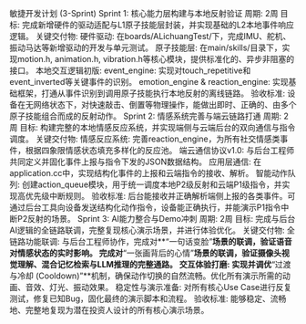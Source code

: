 敏捷开发计划 (3-Sprint)
Sprint 1: 核心能力层构建与本地反射验证
周期: 2周
目标: 完成新增硬件的驱动适配与L1原子技能层封装，并实现基础的L2本地事件响应逻辑。
关键交付物:
硬件驱动: 在boards/ALichuangTest/下，完成IMU、舵机、振动马达等新增驱动的开发与单元测试。
原子技能层: 在main/skills/目录下，实现motion.h, animation.h, vibration.h等核心模块，提供标准化的、异步非阻塞的接口。
本地交互逻辑初版:
event_engine: 实现对touch_repetitive和event_inverted等关键事件的识别。
emotion_engine & reaction_engine: 实现基础框架，打通从事件识别到调用原子技能执行本地反射的离线链路。
验收标准: 设备在无网络状态下，对快速敲击、倒置等物理操作，能做出即时、正确的、由多个原子技能组合而成的反射动作。
Sprint 2: 情感系统完善与端云链路打通
周期: 2周
目标: 构建完整的本地情感反应系统，并实现端侧与云端后台的双向通信与指令调度。
关键交付物:
情感反应系统: 完善reaction_engine，为所有社交情感类事件，根据四象限情感状态填充多样化的反应池。
端云通信协议v1.0: 与后台工程师共同定义并固化事件上报与指令下发的JSON数据结构。
应用层通信: 在application.cc中，实现结构化事件的上报和云端指令的接收、解析。
智能动作队列: 创建action_queue模块，用于统一调度本地P2级反射和云端P1级指令，并实现高优先级中断规则。
验收标准: 后台能接收并正确解析端侧上报的各类事件。可通过后台工具向设备发送结构化动作指令，设备能正确执行，并能演示P1指令中断P2反射的场景。
Sprint 3: AI能力整合与Demo冲刺
周期: 2周
目标: 完成与后台AI逻辑的全链路联调，完整复现核心演示场景，并进行体验优化。
关键交付物:
全链路功能联调:
与后台工程师协作，完成对**“一句话变脸”**场景的联调，验证语音对情感状态的实时影响。
完成对**“一张画背后的心情”**场景的联调，验证摄像头视觉理解、混合记忆检索与LLM推理的完整通路。
交互体验打磨: 实现并调优**“过渡与冷却 (Cooldown)”**机制，确保动作切换的自然流畅。优化所有演示所需的动画、音效、灯光、振动效果。
稳定性与演示准备: 对所有核心Use Case进行反复测试，修复已知Bug，固化最终的演示脚本和流程。
验收标准: 能够稳定、流畅地、完整地复现为潜在投资人设计的所有核心演示场景。
